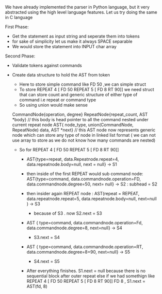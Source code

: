 We have already implemented the parser in Python language, but it very abstracted using the high level language features. 
Let us try doing the same in C language 


First Phase: 
- Get the statement as input string and seperate them into tokens
- for sake of simplicity let us make it always SPACE separable 
- We would store the statement into INPUT char array 


Second Phase: 
- Validate tokens against commands 
- Create  data structure to hold the AST from token 
    - Here to store simple command like FD 50 ,we can simple struct 
    - To store REPEAT 4 [ FD 50  REPEAT 5 [ FD 8 RT 90]] we need struct that can store count and generic structure of either type of command i.e repeat or command type 
    - So using union would make sense 

    CommandNode{operation, degree}
    RepeatNode{repeat_count, AST *body} // this body is head pointer to all the command nested under current repeat node 
    AST{ node_type, union(CommandNode, RepeatNode) data, AST *next} // this AST node now represents generic node which can store any type of node in linked list format ( we can not use array to store as we do not know how many commands are nested)

    - So for REPEAT 4 [ FD 50  REPEAT 5 [ FD 8 RT 90]] 
        - AST{type=repeat, data.Repeatnode.repeat=4, data.repeatnode.body=null, next = null} -> S1
        - then inside of the first REPEAT would sub command node: AST{type=command, data.commandnode.operation=FD, data.commandnode.degree=50, next= null} -> S2 : subhead = S2 
            
        - then insider again REPEAT node : AST(repeat = REPEAT, data.repeatnode.repeat=5, data.repeatnode.body=null, next=null ) -> S3
            - because of S3 . now S2.next = S3 
        - AST { type=command, data.commandnode.operation=Fd, data.commandnode.degree=8, next=null} -> S4
            - S3.next = S4 
        - AST { type=command, data.commandnode.operation=RT, data.commandnode.degree=8=90, next=null} -> S5
            - S4.next = S5 
        - After everything finishes. S1.next = null because there is no sequential block after outer repeat else if we had somethign like REPEAT 4 [ FD 50  REPEAT 5 [ FD 8 RT 90]]  FD 8 , S1.next = AST(fd, 8)